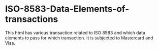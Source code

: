 # ISO-8583-Data-Elements-of-transactions
This html has various transaction related to ISO 8583 and which data elements to pass for which transaction. It is subjected to Mastercard and Visa.
